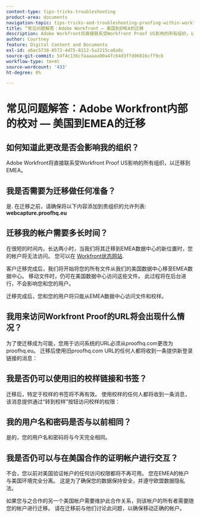 ```yaml
---
content-type: tips-tricks-troubleshooting
product-area: documents
navigation-topic: tips-tricks-and-troubleshooting-proofing-within-workfront
title: “常见问题解答：Adobe Workfront — 美国到EMEA的迁移
description: Adobe Workfront将直接联系受Workfront Proof US影响的所有组织，以迁移到EMEA。
author: Courtney
feature: Digital Content and Documents
exl-id: a6ac5738-8572-4d75-8212-5a2215ca8a8c
source-git-commit: 54f4c136cfaaaaaa90a4fc64d3ffd06816cff9cb
workflow-type: tm+mt
source-wordcount: '433'
ht-degree: 0%

---
```


# 常见问题解答：Adobe Workfront内部的校对 — 美国到EMEA的迁移

## 如何知道此更改是否会影响我的组织？ 

Adobe Workfront将直接联系受Workfront Proof US影响的所有组织，以迁移到EMEA。

## 我是否需要为迁移做任何准备？

是. 在迁移之前，请确保将以下内容添加到贵组织的允许列表:\
**webcapture.proofhq.eu**

## 迁移我的帐户需要多长时间？

在很短的时间内，长达两小时，当我们将其迁移到EMEA数据中心的新位置时，您的帐户将无法访问。 您可以在 [Workfront状态网站](http://status.workfront.com/). 

客户迁移完成后，我们将开始将您的所有文件从我们的美国数据中心移至EMEA数据中心。 移动文件时，仍可在美国数据中心访问这些文件。 此过程将在后台进行，不会影响您和您的用户。

迁移完成后，您和您的用户将只能从EMEA数据中心访问文件和校样。 

## 我用来访问Workfront Proof的URL将会出现什么情况？

为了使迁移成为可能，您用于访问系统的URL必须从proofhq.com更改为proofhq.eu。 迁移后使用旧proofhq.com URL的任何人都将收到一条提供新登录链接的消息：

## 我是否仍可以使用旧的校样链接和书签？

迁移后，特定于校样的书签将不再有效。 使用校样的任何人都将收到一条消息，该消息提供通过“转到校样”按钮访问校样的权限：

## 我的用户名和密码是否与以前相同？

是的，您的用户名和密码将与今天完全相同。

## 我是否仍可以与在美国合作的证明帐户进行交互？

不会，您以前对美国验证帐户的任何访问权限都将不再可用。 您在EMEA的帐户与美国环境完全分离。 这是为了确保您的数据保持安全，并遵守欧盟数据隐私法。

如果您与之合作的另一个美国帐户需要维护此合作关系，则该帐户的所有者需要随您的帐户进行迁移。 请在迁移前与他们讨论此问题，以确保移动正确的帐户。

